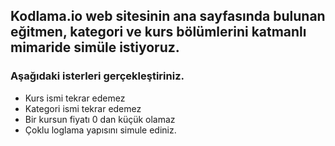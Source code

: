 ## Kodlama.io web sitesinin ana sayfasında bulunan eğitmen, kategori ve kurs bölümlerini katmanlı mimaride simüle istiyoruz.


### Aşağıdaki isterleri gerçekleştiriniz.

* Kurs ismi tekrar edemez
* Kategori ismi tekrar edemez
* Bir kursun fiyatı 0 dan küçük olamaz
* Çoklu loglama yapısını simule ediniz.
